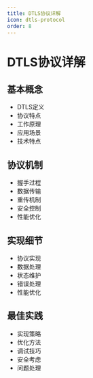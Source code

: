 ```yaml
---
title: DTLS协议详解
icon: dtls-protocol
order: 8
---
```


# DTLS协议详解

## 基本概念
- DTLS定义
- 协议特点
- 工作原理
- 应用场景
- 技术特点

## 协议机制
- 握手过程
- 数据传输
- 重传机制
- 安全控制
- 性能优化

## 实现细节
- 协议实现
- 数据处理
- 状态维护
- 错误处理
- 性能优化

## 最佳实践
- 实现策略
- 优化方法
- 调试技巧
- 安全考虑
- 问题处理
